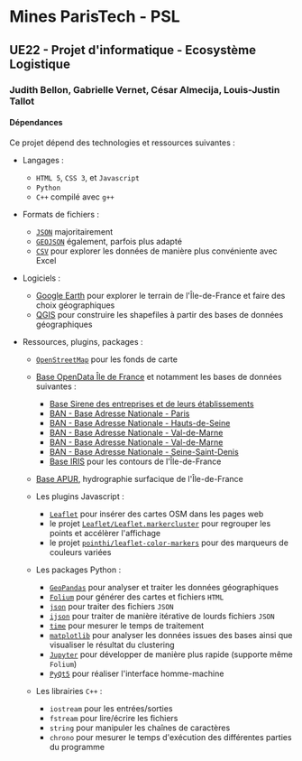 # Mines ParisTech - PSL

## UE22 - Projet d'informatique - Ecosystème Logistique

### Judith Bellon, Gabrielle Vernet, César Almecija, Louis-Justin Tallot

#### Dépendances

Ce projet dépend des technologies et ressources suivantes :

* Langages :
  * `HTML 5`, `CSS 3`, et `Javascript`
  * `Python`
  * `C++` compilé avec `g++`

* Formats de fichiers :
  * [`JSON`](https://fr.wikipedia.org/wiki/JavaScript_Object_Notation) majoritairement
  * [`GEOJSON`](https://fr.wikipedia.org/wiki/GeoJSON) également, parfois plus adapté
  * [`CSV`](https://fr.wikipedia.org/wiki/Comma-separated_values) pour explorer les données de manière plus convéniente avec Excel

* Logiciels :
  * [Google Earth](https://www.google.fr/intl/fr/earth/) pour explorer le terrain de l'Île-de-France et faire des choix géographiques
  * [QGIS](https://www.qgis.org/fr/site/) pour construire les shapefiles à partir des bases de données géographiques

* Ressources, plugins, packages :
  * [`OpenStreetMap`](https://www.openstreetmap.org) pour les fonds de carte
  * [Base OpenData Île de France](https://data.iledefrance.fr/) et notamment les bases de données suivantes :
    * [Base Sirene des entreprises et de leurs établissements](https://data.iledefrance.fr/explore/dataset/base-sirene)
    * [BAN - Base Adresse Nationale - Paris](https://data.iledefrance.fr/explore/dataset/base-adresse-75)
    * [BAN - Base Adresse Nationale - Hauts-de-Seine](https://data.iledefrance.fr/explore/dataset/base-adresse-92)
    * [BAN - Base Adresse Nationale - Val-de-Marne](https://data.iledefrance.fr/explore/dataset/base-adresse-94)
    * [BAN - Base Adresse Nationale - Val-de-Marne](https://data.iledefrance.fr/explore/dataset/base-adresse-94)
    * [BAN - Base Adresse Nationale - Seine-Saint-Denis](https://data.iledefrance.fr/explore/dataset/base-adresse-93)
    * [Base IRIS](https://data.iledefrance.fr/explore/dataset/iris/information/) pour les contours de l'Île-de-France
  * [Base APUR](https://www.data.gouv.fr/fr/datasets/apur-hydrographie-surfacique-ile-de-france/), hydrographie surfacique de l'Île-de-France

  * Les plugins Javascript :
    * [`Leaflet`](https://leafletjs.com/) pour insérer des cartes OSM dans les pages web
    * le projet [`Leaflet/Leaflet.markercluster`](https://github.com/Leaflet/Leaflet.markercluster) pour regrouper les points et accélèrer l'affichage
    * le projet [`pointhi/leaflet-color-markers`](https://github.com/pointhi/leaflet-color-markers) pour des marqueurs de couleurs variées
  
  * Les packages Python :
    * [`GeoPandas`](https://geopandas.org/) pour analyser et traiter les données géographiques
    * [`Folium`](https://python-visualization.github.io/folium/) pour générer des cartes et fichiers `HTML`
    * [`json`](https://docs.python.org/fr/3/library/json.html) pour traiter des fichiers `JSON`
    * [`ijson`](https://pypi.org/project/ijson/) pour traiter de manière itérative de lourds fichiers `JSON`
    * [`time`](https://docs.python.org/fr/3/library/time.html) pour mesurer le temps de traitement
    * [`matplotlib`](https://matplotlib.org) pour analyser les données issues des bases ainsi que visualiser le résultat du clustering
    * [`Jupyter`](https://jupyter.org/) pour développer de manière plus rapide (supporte même `Folium`)
    * [`PyQt5`](https://www.riverbankcomputing.com/software/pyqt/) pour réaliser l'interface homme-machine
  
  * Les librairies `C++` :
    * `iostream` pour les entrées/sorties
    * `fstream` pour lire/écrire les fichiers
    * `string` pour manipuler les chaînes de caractères
    * `chrono` pour mesurer le temps d'exécution des différentes parties du programme
